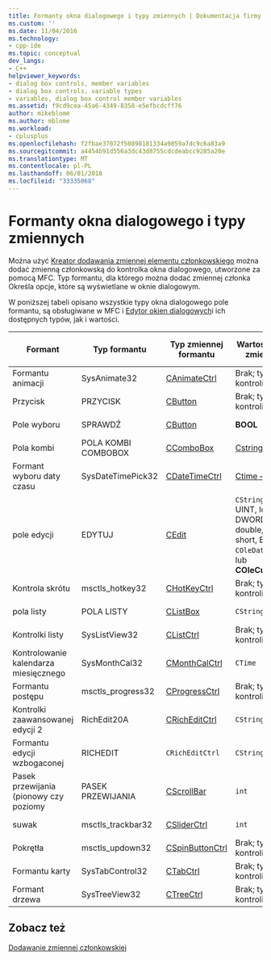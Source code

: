 ```yaml
---
title: Formanty okna dialogowego i typy zmiennych | Dokumentacja firmy Microsoft
ms.custom: ''
ms.date: 11/04/2016
ms.technology:
- cpp-ide
ms.topic: conceptual
dev_langs:
- C++
helpviewer_keywords:
- dialog box controls, member variables
- dialog box controls, variable types
- variables, dialog box control member variables
ms.assetid: f9cd9cea-45a6-4349-8358-e5efbcdcff76
author: mikeblome
ms.author: mblome
ms.workload:
- cplusplus
ms.openlocfilehash: f2fbae37072f50898181334a9059a7dc9c6a83a9
ms.sourcegitcommit: a4454b91d556a3dc43d8755cdcdeabcc9285a20e
ms.translationtype: MT
ms.contentlocale: pl-PL
ms.lasthandoff: 06/01/2018
ms.locfileid: "33335068"
---
```

# <a name="dialog-box-controls-and-variable-types"></a>Formanty okna dialogowego i typy zmiennych
Można użyć [Kreator dodawania zmiennej elementu członkowskiego](../ide/add-member-variable-wizard.md) można dodać zmienną członkowską do kontrolka okna dialogowego, utworzone za pomocą MFC. Typ formantu, dla którego można dodać zmiennej członka Określa opcje, które są wyświetlane w oknie dialogowym.  
  
 W poniższej tabeli opisano wszystkie typy okna dialogowego pole formantu, są obsługiwane w MFC i [Edytor okien dialogowych](../windows/dialog-editor.md)i ich dostępnych typów, jak i wartości.  
  
|Formant|Typ formantu|Typ zmiennej formantu|Wartość typu zmiennej|Wartości minimalnej i maksymalnej (tylko typ wartości)|  
|-------------|------------------|---------------------------|-------------------------|-----------------------------------------|  
|Formantu animacji|SysAnimate32|[CAnimateCtrl](../mfc/reference/canimatectrl-class.md)|Brak; tylko kontroli|Brak|  
|Przycisk|PRZYCISK|[CButton](../mfc/reference/cbutton-class.md)|Brak; tylko kontroli|Brak|  
|Pole wyboru|SPRAWDŹ|[CButton](../mfc/reference/cbutton-class.md)|**BOOL**|Wartość minimalna wartość/Maks.|  
|Pola kombi|POLA KOMBI COMBOBOX|[CComboBox](../mfc/reference/ccombobox-class.md)|[Cstring —](../atl-mfc-shared/reference/cstringt-class.md)|Maksymalna liczba znaków|  
|Formant wyboru daty czasu|SysDateTimePick32|[CDateTimeCtrl](../mfc/reference/cdatetimectrl-class.md)|[Ctime —](../atl-mfc-shared/reference/ctime-class.md)|Wartość minimalna wartość/Maks.|  
|pole edycji|EDYTUJ|[CEdit](../mfc/reference/cedit-class.md)|`CString`, int, UINT, long, DWORD, float, double, BYTE, short, BOOL, `COleDateTime`, lub **COleCurrency**|Minimalna wartość/maksymalna wartość; Niektóre znaki max pomocy technicznej|  
|Kontrola skrótu|msctls_hotkey32|[CHotKeyCtrl](../mfc/reference/chotkeyctrl-class.md)|Brak; tylko kontroli|Brak|  
|pola listy|POLA LISTY|[CListBox](../mfc/reference/clistbox-class.md)|`CString`|Maksymalna liczba znaków|  
|Kontrolki listy|SysListView32|[CListCtrl](../mfc/reference/clistctrl-class.md)|Brak; tylko kontroli|Brak|  
|Kontrolowanie kalendarza miesięcznego|SysMonthCal32|[CMonthCalCtrl](../mfc/reference/cmonthcalctrl-class.md)|`CTime`|Wartość minimalna wartość/Maks.|  
|Formantu postępu|msctls_progress32|[CProgressCtrl](../mfc/reference/cprogressctrl-class.md)|Brak; tylko kontroli|Brak|  
|Kontrolki zaawansowanej edycji 2|RichEdit20A|[CRichEditCtrl](../mfc/reference/cricheditctrl-class.md)|`CString`|Maksymalna liczba znaków|  
|Formantu edycji wzbogaconej|RICHEDIT|`CRichEditCtrl`|`CString`|Maksymalna liczba znaków|  
|Pasek przewijania (pionowy czy poziomy|PASEK PRZEWIJANIA|[CScrollBar](../mfc/reference/cscrollbar-class.md)|`int`|Wartość minimalna wartość/Maks.|  
|suwak|msctls_trackbar32|[CSliderCtrl](../mfc/reference/csliderctrl-class.md)|`int`|Wartość minimalna wartość/Maks.|  
|Pokrętła|msctls_updown32|[CSpinButtonCtrl](../mfc/reference/cspinbuttonctrl-class.md)|Brak; tylko kontroli|Brak|  
|Formantu karty|SysTabControl32|[CTabCtrl](../mfc/reference/ctabctrl-class.md)|Brak; tylko kontroli|Brak|  
|Formant drzewa|SysTreeView32|[CTreeCtrl](../mfc/reference/ctreectrl-class.md)|Brak; tylko kontroli|Brak|  
  
## <a name="see-also"></a>Zobacz też  
 [Dodawanie zmiennej członkowskiej](../ide/adding-a-member-variable-visual-cpp.md)